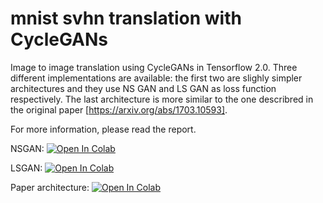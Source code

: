# mnist svhn translation with CycleGANs

Image to image translation using CycleGANs in Tensorflow 2.0. 
Three different implementations are available: the first two are slighly simpler architectures and they use NS GAN and LS GAN as loss function respectively. The last architecture is more similar to the one describred in the original paper [https://arxiv.org/abs/1703.10593].

For more information, please read the report.

NSGAN:
[![Open In Colab](https://colab.research.google.com/assets/colab-badge.svg)](https://colab.research.google.com/drive/1cbCDheB1OSzxQWjZ1Ic7o8nUwXSN6dnF)

LSGAN:
[![Open In Colab](https://colab.research.google.com/assets/colab-badge.svg)](https://colab.research.google.com/drive/1nOqLcvXTfms9fIsCJ_auXk8wdo8_DxQ7)

Paper architecture:
[![Open In Colab](https://colab.research.google.com/assets/colab-badge.svg)](https://colab.research.google.com/drive/1rU-m_0cN4wOd9bk0jOs8kfZlUCerx8cS)


